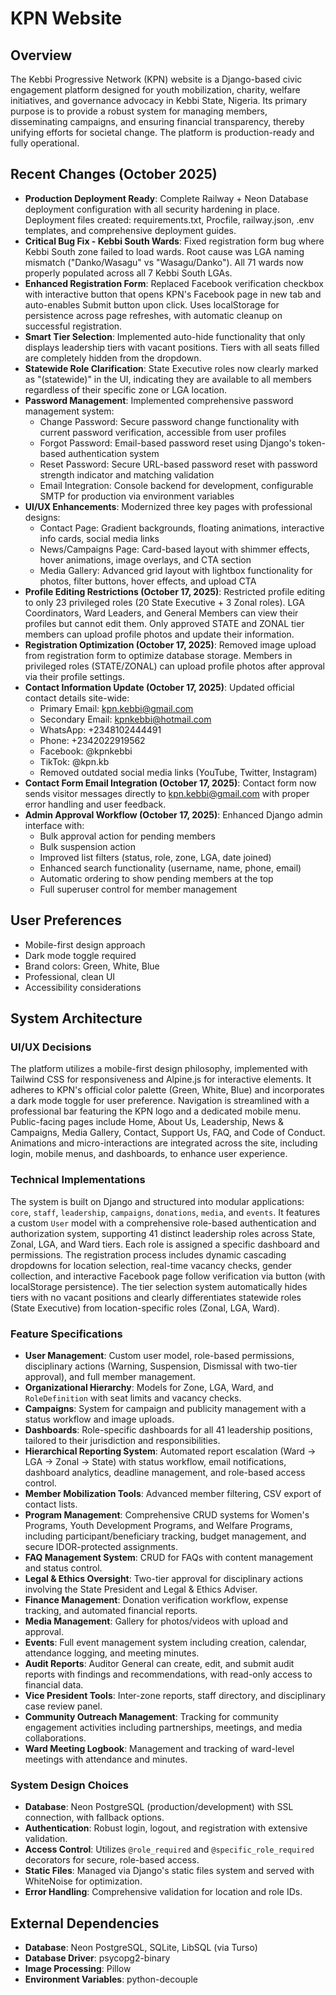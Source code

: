 # KPN Website

## Overview
The Kebbi Progressive Network (KPN) website is a Django-based civic engagement platform designed for youth mobilization, charity, welfare initiatives, and governance advocacy in Kebbi State, Nigeria. Its primary purpose is to provide a robust system for managing members, disseminating campaigns, and ensuring financial transparency, thereby unifying efforts for societal change. The platform is production-ready and fully operational.

## Recent Changes (October 2025)
- **Production Deployment Ready**: Complete Railway + Neon Database deployment configuration with all security hardening in place. Deployment files created: requirements.txt, Procfile, railway.json, .env templates, and comprehensive deployment guides.
- **Critical Bug Fix - Kebbi South Wards**: Fixed registration form bug where Kebbi South zone failed to load wards. Root cause was LGA naming mismatch ("Danko/Wasagu" vs "Wasagu/Danko"). All 71 wards now properly populated across all 7 Kebbi South LGAs.
- **Enhanced Registration Form**: Replaced Facebook verification checkbox with interactive button that opens KPN's Facebook page in new tab and auto-enables Submit button upon click. Uses localStorage for persistence across page refreshes, with automatic cleanup on successful registration.
- **Smart Tier Selection**: Implemented auto-hide functionality that only displays leadership tiers with vacant positions. Tiers with all seats filled are completely hidden from the dropdown.
- **Statewide Role Clarification**: State Executive roles now clearly marked as "(statewide)" in the UI, indicating they are available to all members regardless of their specific zone or LGA location.
- **Password Management**: Implemented comprehensive password management system:
  - Change Password: Secure password change functionality with current password verification, accessible from user profiles
  - Forgot Password: Email-based password reset using Django's token-based authentication system
  - Reset Password: Secure URL-based password reset with password strength indicator and matching validation
  - Email Integration: Console backend for development, configurable SMTP for production via environment variables
- **UI/UX Enhancements**: Modernized three key pages with professional designs:
  - Contact Page: Gradient backgrounds, floating animations, interactive info cards, social media links
  - News/Campaigns Page: Card-based layout with shimmer effects, hover animations, image overlays, and CTA section
  - Media Gallery: Advanced grid layout with lightbox functionality for photos, filter buttons, hover effects, and upload CTA
- **Profile Editing Restrictions (October 17, 2025)**: Restricted profile editing to only 23 privileged roles (20 State Executive + 3 Zonal roles). LGA Coordinators, Ward Leaders, and General Members can view their profiles but cannot edit them. Only approved STATE and ZONAL tier members can upload profile photos and update their information.
- **Registration Optimization (October 17, 2025)**: Removed image upload from registration form to optimize database storage. Members in privileged roles (STATE/ZONAL) can upload profile photos after approval via their profile settings.
- **Contact Information Update (October 17, 2025)**: Updated official contact details site-wide:
  - Primary Email: kpn.kebbi@gmail.com
  - Secondary Email: kpnkebbi@hotmail.com
  - WhatsApp: +2348102444491
  - Phone: +2342022919562
  - Facebook: @kpnkebbi
  - TikTok: @kpn.kb
  - Removed outdated social media links (YouTube, Twitter, Instagram)
- **Contact Form Email Integration (October 17, 2025)**: Contact form now sends visitor messages directly to kpn.kebbi@gmail.com with proper error handling and user feedback.
- **Admin Approval Workflow (October 17, 2025)**: Enhanced Django admin interface with:
  - Bulk approval action for pending members
  - Bulk suspension action
  - Improved list filters (status, role, zone, LGA, date joined)
  - Enhanced search functionality (username, name, phone, email)
  - Automatic ordering to show pending members at the top
  - Full superuser control for member management

## User Preferences
- Mobile-first design approach
- Dark mode toggle required
- Brand colors: Green, White, Blue
- Professional, clean UI
- Accessibility considerations

## System Architecture

### UI/UX Decisions
The platform utilizes a mobile-first design philosophy, implemented with Tailwind CSS for responsiveness and Alpine.js for interactive elements. It adheres to KPN's official color palette (Green, White, Blue) and incorporates a dark mode toggle for user preference. Navigation is streamlined with a professional bar featuring the KPN logo and a dedicated mobile menu. Public-facing pages include Home, About Us, Leadership, News & Campaigns, Media Gallery, Contact, Support Us, FAQ, and Code of Conduct. Animations and micro-interactions are integrated across the site, including login, mobile menus, and dashboards, to enhance user experience.

### Technical Implementations
The system is built on Django and structured into modular applications: `core`, `staff`, `leadership`, `campaigns`, `donations`, `media`, and `events`. It features a custom `User` model with a comprehensive role-based authentication and authorization system, supporting 41 distinct leadership roles across State, Zonal, LGA, and Ward tiers. Each role is assigned a specific dashboard and permissions. The registration process includes dynamic cascading dropdowns for location selection, real-time vacancy checks, gender collection, and interactive Facebook page follow verification via button (with localStorage persistence). The tier selection system automatically hides tiers with no vacant positions and clearly differentiates statewide roles (State Executive) from location-specific roles (Zonal, LGA, Ward).

### Feature Specifications
- **User Management**: Custom user model, role-based permissions, disciplinary actions (Warning, Suspension, Dismissal with two-tier approval), and full member management.
- **Organizational Hierarchy**: Models for Zone, LGA, Ward, and `RoleDefinition` with seat limits and vacancy checks.
- **Campaigns**: System for campaign and publicity management with a status workflow and image uploads.
- **Dashboards**: Role-specific dashboards for all 41 leadership positions, tailored to their jurisdiction and responsibilities.
- **Hierarchical Reporting System**: Automated report escalation (Ward → LGA → Zonal → State) with status workflow, email notifications, dashboard analytics, deadline management, and role-based access control.
- **Member Mobilization Tools**: Advanced member filtering, CSV export of contact lists.
- **Program Management**: Comprehensive CRUD systems for Women's Programs, Youth Development Programs, and Welfare Programs, including participant/beneficiary tracking, budget management, and secure IDOR-protected assignments.
- **FAQ Management System**: CRUD for FAQs with content management and status control.
- **Legal & Ethics Oversight**: Two-tier approval for disciplinary actions involving the State President and Legal & Ethics Adviser.
- **Finance Management**: Donation verification workflow, expense tracking, and automated financial reports.
- **Media Management**: Gallery for photos/videos with upload and approval.
- **Events**: Full event management system including creation, calendar, attendance logging, and meeting minutes.
- **Audit Reports**: Auditor General can create, edit, and submit audit reports with findings and recommendations, with read-only access to financial data.
- **Vice President Tools**: Inter-zone reports, staff directory, and disciplinary case review panel.
- **Community Outreach Management**: Tracking for community engagement activities including partnerships, meetings, and media collaborations.
- **Ward Meeting Logbook**: Management and tracking of ward-level meetings with attendance and minutes.

### System Design Choices
- **Database**: Neon PostgreSQL (production/development) with SSL connection, with fallback options.
- **Authentication**: Robust login, logout, and registration with extensive validation.
- **Access Control**: Utilizes `@role_required` and `@specific_role_required` decorators for secure, role-based access.
- **Static Files**: Managed via Django's static files system and served with WhiteNoise for optimization.
- **Error Handling**: Comprehensive validation for location and role IDs.

## External Dependencies
- **Database**: Neon PostgreSQL, SQLite, LibSQL (via Turso)
- **Database Driver**: psycopg2-binary
- **Image Processing**: Pillow
- **Environment Variables**: python-decouple